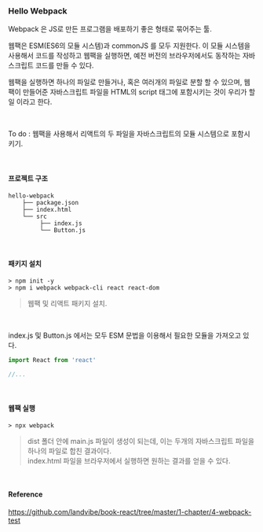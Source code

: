 ### Hello Webpack

Webpack 은 JS로 만든 프로그램을 배포하기 좋은 형태로 묶어주는 툴.

웹팩은 ESM(ES6의 모듈 시스템)과 commonJS 를 모두 지원한다. 이 모듈 시스템을 사용해서 코드를 작성하고 웹팩을 실행하면, 예전 버전의 브라우저에서도 동작하는 자바스크립트 코드를 만들 수 있다.

웹팩을 실행하면 하나의 파일로 만들거나, 혹은 여러개의 파일로 분할 할 수 있으며, 웹팩이 만들어준 자바스크립트 파일을  HTML의 script 태그에 포함시키는 것이 우리가 할 일 이라고 한다.

<br>

To do : 웹팩을 사용해서 리액트의 두 파일을 자바스크립트의 모듈 시스템으로 포함시키기.

<br>

#### 프로젝트 구조

```
hello-webpack 
    ├── package.json
    ├── index.html
    └── src
         ├── index.js
         └── Button.js
```

<br>

#### 패키지 설치

```
> npm init -y
> npm i webpack webpack-cli react react-dom
```

> 웹팩 및 리액트 패키지 설치.

<br>

index.js 및 Button.js 에서는 모두 ESM 문법을 이용해서 필요한 모듈을 가져오고 있다.

```js
import React from 'react'

//...
```



<br>

#### 웹팩 실행

```
> npx webpack
```

> dist 폴더 안에 main.js 파일이 생성이 되는데, 이는 두개의 자바스크립트 파일을 하나의 파일로 합친 결과이다.<br> index.html 파일을 브라우저에서 실행하면 원하는 결과를 얻을 수 있다.

<br>

#### Reference

<https://github.com/landvibe/book-react/tree/master/1-chapter/4-webpack-test>